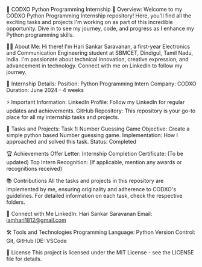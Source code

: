 🚀 CODXO Python Programming Internship
🌟 Overview:
Welcome to my CODXO Python Programming Internship repository! Here, you'll find all the exciting tasks and projects I'm working on as part of this incredible opportunity. Dive in to see my journey, code, and progress as I enhance my Python programming skills.

👨‍💻 About Me:
Hi there! I'm Hari Sankar Saravanan, a first-year Electronics and Communication Engineering student at SBMCET, Dindigul, Tamil Nadu, India. 
I'm passionate about technical innovation, creative expression, and advancement in technology. Connect with me on LinkedIn to follow my journey.

📝 Internship Details:
Position: Python Programming Intern
Company: CODXO
Duration: June 2024 - 4 weeks

⚡ Important Information:
LinkedIn Profile: Follow my LinkedIn for regular updates and achievements. 
GitHub Repository: This repository is your go-to place for all my internship tasks and projects.

🎯 Tasks and Projects:
Task 1: Number Guessing Game
Objective: Create a simple python based Number guessing game.
Implementation: How I approached and solved this task.
Status: Completed


🏆 Achievements
Offer Letter: 
Internship Completion Certificate: (To be updated)
Top Intern Recognition: (If applicable, mention any awards or recognitions received)

📚 Contributions
All the tasks and projects in this repository are implemented by me, ensuring originality and adherence to CODXO's guidelines. For detailed information on each task, check the respective folders.

🤝 Connect with Me
LinkedIn: Hari Sankar Saravanan
Email: iamhari1812@gmail.com

🛠️ Tools and Technologies
Programming Language: Python
Version Control: Git, GitHub
IDE: VSCode

📄 License
This project is licensed under the MIT License - see the LICENSE file for details.
